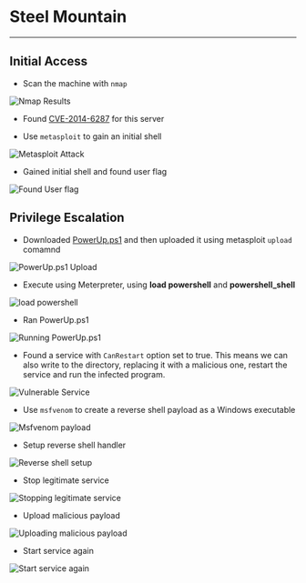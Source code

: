 # Steel Mountain
---

## Initial Access

- Scan the machine with `nmap`

![Nmap Results](screenshots/2022-08-03-18-45-33.png)

- Found [CVE-2014-6287](https://www.cvedetails.com/cve/CVE-2014-6287/) for this server

- Use `metasploit` to gain an initial shell

![Metasploit Attack](screenshots/2022-08-03-18-54-41.png)

- Gained initial shell and found user flag 

![Found User flag](screenshots/2022-08-03-18-56-56.png)

## Privilege Escalation

- Downloaded [PowerUp.ps1](https://github.com/PowerShellMafia/PowerSploit/blob/master/Privesc/PowerUp.ps1) and then uploaded it using metasploit `upload` comamnd

![PowerUp.ps1 Upload](screenshots/2022-08-03-19-10-49.png)

- Execute using Meterpreter, using **load powershell** and **powershell_shell**

![load powershell](screenshots/2022-08-03-19-19-33.png)

- Ran PowerUp.ps1

![Running PowerUp.ps1](screenshots/2022-08-03-20-05-15.png)

- Found a service with `CanRestart` option set to true. This means we can also write to the directory, replacing it with a malicious one, restart the service and run the infected program. 

![Vulnerable Service](screenshots/2022-08-03-20-16-16.png)

- Use `msfvenom` to create a reverse shell payload as a Windows executable 

![Msfvenom payload](screenshots/2022-08-03-20-27-15.png)

- Setup reverse shell handler

![Reverse shell setup](screenshots/2022-08-03-20-28-20.png)

- Stop legitimate service 

![Stopping legitimate service](screenshots/2022-08-03-20-32-10.png)

- Upload malicious payload 

![Uploading malicious payload](screenshots/2022-08-03-20-34-16.png)

- Start service again

![Start service again](screenshots/2022-08-03-20-35-53.png)